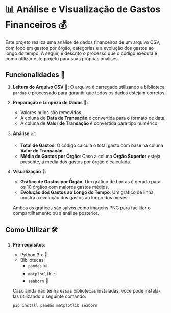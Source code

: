 # 📊 Análise e Visualização de Gastos Financeiros 💰

Este projeto realiza uma análise de dados financeiros de um arquivo CSV, com foco em gastos por órgão, categorias e a evolução dos gastos ao longo do tempo. A seguir, é descrito o processo que o código executa e como utilizar este projeto para suas próprias análises.

## Funcionalidades 🚀

1. **Leitura do Arquivo CSV** 📑: O arquivo é carregado utilizando a biblioteca `pandas` e processado para garantir que todos os dados estejam corretos.
2. **Preparação e Limpeza de Dados** 🧹:
   - Valores nulos são removidos.
   - A coluna de **Data de Transação** é convertida para o formato de data.
   - A coluna de **Valor de Transação** é convertida para tipo numérico.
3. **Análise** 📈:
   - **Total de Gastos**: O código calcula o total gasto com base na coluna **Valor de Transação**.
   - **Média de Gastos por Órgão**: Caso a coluna **Órgão Superior** esteja presente, a média dos gastos por órgão é calculada.
4. **Visualização** 🎨:
   - **Gráfico de Gastos por Órgão**: Um gráfico de barras é gerado para os 10 órgãos com maiores gastos médios.
   - **Evolução dos Gastos ao Longo do Tempo**: Um gráfico de linha mostra a evolução dos gastos ao longo dos meses.
   
   Ambos os gráficos são salvos como imagens PNG para facilitar o compartilhamento ou a análise posterior.

## Como Utilizar 🛠️

1. **Pré-requisitos**:
   - Python 3.x 🐍
   - Bibliotecas:
     - `pandas` 📊
     - `matplotlib` 📉
     - `seaborn` 🎨
   
   Caso ainda não tenha essas bibliotecas instaladas, você pode instalá-las utilizando o seguinte comando:
   ```bash
   pip install pandas matplotlib seaborn
